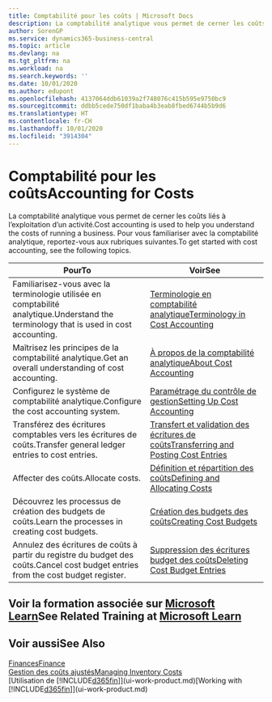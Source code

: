 ```yaml
---
title: Comptabilité pour les coûts | Microsoft Docs
description: La comptabilité analytique vous permet de cerner les coûts liés à l’exploitation d’un activié. Pour vous familiariser avec la comptabilité analytique, reportez-vous aux rubriques suivantes.
author: SorenGP
ms.service: dynamics365-business-central
ms.topic: article
ms.devlang: na
ms.tgt_pltfrm: na
ms.workload: na
ms.search.keywords: ''
ms.date: 10/01/2020
ms.author: edupont
ms.openlocfilehash: 4137064ddb61039a2f748076c415b595e9750bc9
ms.sourcegitcommit: ddbb5cede750df1baba4b3eab8fbed6744b5b9d6
ms.translationtype: HT
ms.contentlocale: fr-CH
ms.lasthandoff: 10/01/2020
ms.locfileid: "3914304"
---
```

# <a name="accounting-for-costs"></a><span data-ttu-id="5fb77-104">Comptabilité pour les coûts</span><span class="sxs-lookup"><span data-stu-id="5fb77-104">Accounting for Costs</span></span>
<span data-ttu-id="5fb77-105">La comptabilité analytique vous permet de cerner les coûts liés à l’exploitation d’un activité.</span><span class="sxs-lookup"><span data-stu-id="5fb77-105">Cost accounting is used to help you understand the costs of running a business.</span></span> <span data-ttu-id="5fb77-106">Pour vous familiariser avec la comptabilité analytique, reportez-vous aux rubriques suivantes.</span><span class="sxs-lookup"><span data-stu-id="5fb77-106">To get started with cost accounting, see the following topics.</span></span>  

|<span data-ttu-id="5fb77-107">Pour</span><span class="sxs-lookup"><span data-stu-id="5fb77-107">To</span></span>|<span data-ttu-id="5fb77-108">Voir</span><span class="sxs-lookup"><span data-stu-id="5fb77-108">See</span></span>|  
|--------|---------|  
|<span data-ttu-id="5fb77-109">Familiarisez-vous avec la terminologie utilisée en comptabilité analytique.</span><span class="sxs-lookup"><span data-stu-id="5fb77-109">Understand the terminology that is used in cost accounting.</span></span>|[<span data-ttu-id="5fb77-110">Terminologie en comptabilité analytique</span><span class="sxs-lookup"><span data-stu-id="5fb77-110">Terminology in Cost Accounting</span></span>](finance-terminology-in-cost-accounting.md)|  
|<span data-ttu-id="5fb77-111">Maîtrisez les principes de la comptabilité analytique.</span><span class="sxs-lookup"><span data-stu-id="5fb77-111">Get an overall understanding of cost accounting.</span></span>|[<span data-ttu-id="5fb77-112">À propos de la comptabilité analytique</span><span class="sxs-lookup"><span data-stu-id="5fb77-112">About Cost Accounting</span></span>](finance-about-cost-accounting.md)|  
|<span data-ttu-id="5fb77-113">Configurez le système de comptabilité analytique.</span><span class="sxs-lookup"><span data-stu-id="5fb77-113">Configure the cost accounting system.</span></span>|[<span data-ttu-id="5fb77-114">Paramétrage du contrôle de gestion</span><span class="sxs-lookup"><span data-stu-id="5fb77-114">Setting Up Cost Accounting</span></span>](finance-set-up-cost-accounting.md)|  
|<span data-ttu-id="5fb77-115">Transférez des écritures comptables vers les écritures de coûts.</span><span class="sxs-lookup"><span data-stu-id="5fb77-115">Transfer general ledger entries to cost entries.</span></span>|[<span data-ttu-id="5fb77-116">Transfert et validation des écritures de coûts</span><span class="sxs-lookup"><span data-stu-id="5fb77-116">Transferring and Posting Cost Entries</span></span>](finance-transfer-and-post-cost-entries.md)|  
|<span data-ttu-id="5fb77-117">Affecter des coûts.</span><span class="sxs-lookup"><span data-stu-id="5fb77-117">Allocate costs.</span></span>|[<span data-ttu-id="5fb77-118">Définition et répartition des coûts</span><span class="sxs-lookup"><span data-stu-id="5fb77-118">Defining and Allocating Costs</span></span>](finance-define-and-allocate-costs.md)|  
|<span data-ttu-id="5fb77-119">Découvrez les processus de création des budgets de coûts.</span><span class="sxs-lookup"><span data-stu-id="5fb77-119">Learn the processes in creating cost budgets.</span></span>|[<span data-ttu-id="5fb77-120">Création des budgets des coûts</span><span class="sxs-lookup"><span data-stu-id="5fb77-120">Creating Cost Budgets</span></span>](finance-create-cost-budgets.md)|
|<span data-ttu-id="5fb77-121">Annulez des écritures de coûts à partir du registre du budget des coûts.</span><span class="sxs-lookup"><span data-stu-id="5fb77-121">Cancel cost budget entries from the cost budget register.</span></span>|[<span data-ttu-id="5fb77-122">Suppression des écritures budget des coûts</span><span class="sxs-lookup"><span data-stu-id="5fb77-122">Deleting Cost Budget Entries</span></span>](finance-how-to-delete-cost-budget-entries.md)|

## <a name="see-related-training-at-microsoft-learn"></a><span data-ttu-id="5fb77-123">Voir la formation associée sur [Microsoft Learn](/learn/paths/use-cost-accounting-dynamics-365-business-central/)</span><span class="sxs-lookup"><span data-stu-id="5fb77-123">See Related Training at [Microsoft Learn](/learn/paths/use-cost-accounting-dynamics-365-business-central/)</span></span>

## <a name="see-also"></a><span data-ttu-id="5fb77-124">Voir aussi</span><span class="sxs-lookup"><span data-stu-id="5fb77-124">See Also</span></span>  
[<span data-ttu-id="5fb77-125">Finances</span><span class="sxs-lookup"><span data-stu-id="5fb77-125">Finance</span></span>](finance.md)  
[<span data-ttu-id="5fb77-126">Gestion des coûts ajustés</span><span class="sxs-lookup"><span data-stu-id="5fb77-126">Managing Inventory Costs</span></span>](finance-manage-inventory-costs.md)  
<span data-ttu-id="5fb77-127">[Utilisation de [!INCLUDE[d365fin](includes/d365fin_md.md)]](ui-work-product.md)</span><span class="sxs-lookup"><span data-stu-id="5fb77-127">[Working with [!INCLUDE[d365fin](includes/d365fin_md.md)]](ui-work-product.md)</span></span>
